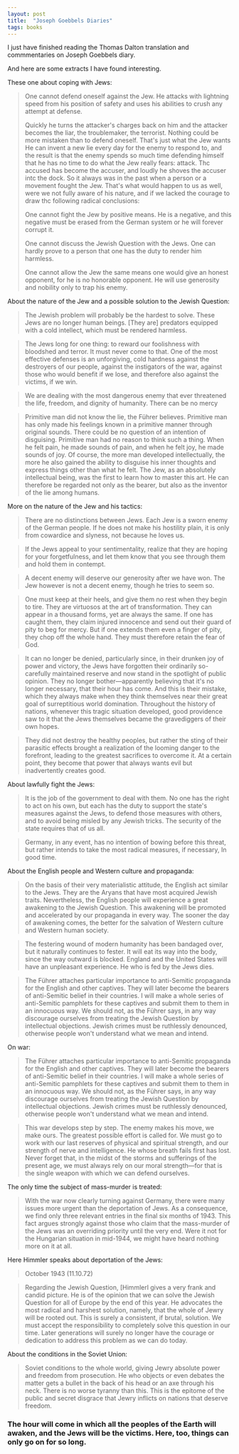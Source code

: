 ```yaml
---
layout: post
title:  "Joseph Goebbels Diaries"
tags: books
---
```


I just have finished reading the Thomas Dalton translation and commmentaries on Joseph Goebbels diary.

And here are some extracts I have found interesting.

These one about coping with Jews:

>One cannot defend oneself against the Jew. He attacks with lightning speed from his position of safety and uses his abilities to crush any attempt at defense.
>
>Quickly he turns the attacker's charges back on him and the attacker becomes the liar, the troublemaker, the terrorist. Nothing could be more mistaken than to defend oneself. That's just what the Jew wants He can invent a new lie every day for the enemy to respond to, and the result is that the enemy spends so much time defending himself that he has no time to do what the Jew really fears: attack. Thc accused has become the accuser, and loudly he shoves the accuser intc the dock. So it always was in the past when a person or a movement fought the Jew. That's what would happen to us as well, were we not fully aware of his nature, and if we lacked the courage to draw thc following radical conclusions:
>
>One cannot fight the Jew by positive means. He is a negative, and this negative must be erased from the German system or he will forever corrupt it.
>
>One cannot discuss the Jewish Question with the Jews. One can hardly prove to a person that one has the duty to render him harmless.
>
>One cannot allow the Jew the same means one would give an honest opponent, for he is no honorable opponent. He will use generosity and nobility only to trap his enemy.

About the nature of the Jew and a possible solution to the Jewish Question:

>The Jewish problem will probably be the hardest to solve. These Jews are no longer human beings. [They are] predators equipped with a cold intellect, which must be rendered harmless.

>The Jews long for one thing: to reward our foolishness with bloodshed and terror. It must never come to that. One of the most effective defenses is an unforgiving, cold hardness against the destroyers of our people, against the instigators of the war, against those who would benefit if we lose, and therefore also against the victims, if we win.

>We are dealing with the most dangerous enemy that ever threatened the life, freedom, and dignity of humanity. There can be no mercy

>Primitive man did not know the lie, the Führer believes. Primitive man has only made his feelings known in a primitive manner through original sounds. There could be no question of an intention of disguising. Primitive man had no reason to think such a thing. When he felt pain, he made sounds of pain, and when he felt joy, he made sounds of joy. Of course, the more man developed intellectually, the more he also gained the ability to disguise his inner thoughts and express things other than what he felt. The Jew, as an absolutely intellectual being, was the first to learn how to master this art. He can therefore be regarded not only as the bearer, but also as the inventor of the lie among humans.

More on the nature of the Jew and his tactics:

> There are no distinctions between Jews. Each Jew is a sworn enemy of the German people. If he does not make his hostility plain, it is only from cowardice and slyness, not because he loves us.

>If the Jews appeal to your sentimentality, realize that they are hoping for your forgetfulness, and let them know that you see through them and hold them in contempt.

>A decent enemy will deserve our generosity after we have won. The Jew however is not a decent enemy, though he tries to seem so.

>One must keep at their heels, and give them no rest when they begin to tire. They are virtuosos at the art of transformation. They can appear in a thousand forms, yet are always the same. If one has caught them, they claim injured innocence and send out their guard of pity to beg for mercy. But if one extends them even a finger of pity, they chop off the whole hand. They must therefore retain the fear of God.

>It can no longer be denied, particularly since, in their drunken joy of power and victory, the Jews have forgotten their ordinarily so-carefully maintained reserve and now stand in the spotlight of public opinion. They no longer bother—apparently believing that it's no longer necessary, that their hour has come. And this is their mistake, which they always make when they think themselves near their great goal of surreptitious world domination. Throughout the history of nations, whenever this tragic situation developed, good providence saw to it that the Jews themselves became the gravediggers of their own hopes.

>They did not destroy the healthy peoples, but rather the sting of their parasitic effects brought a realization of the looming danger to the forefront, leading to the greatest sacrifices to overcome it. At a certain point, they become that power that always wants evil but inadvertently creates good.

About lawfully fight the Jews:

> It is the job of the government to deal with them. No one has the right to act on his own, but each has the duty to support the state's measures against the Jews, to defend those measures with others, and to avoid being misled by any Jewish tricks. The security of the state requires that of us all.

>Germany, in any event, has no intention of bowing before this threat, but rather intends to take the most radical measures, if necessary, In good time.

About the English people and Western culture and propaganda:

>On the basis of their very materialistic attitude, the English act similar to the Jews. They are the Aryans that have most acquired Jewish traits. Nevertheless, the English people will experience a great awakening to the Jewish Question. This awakening will be promoted and accelerated by our propaganda in every way. The sooner the day of awakening comes, the better for the salvation of Western culture and Western human society. 

>The festering wound of modern humanity has been bandaged over, but it naturally continues to fester. It will eat its way into the body, since the way outward is blocked. England and the United States will have an unpleasant experience. He who is fed by the Jews dies.

>The Führer attaches particular importance to anti-Semitic propaganda for the English and other captives. They will later become the bearers of anti-Semitic belief in their countries. I will make a whole series of anti-Semitic pamphlets for these captives and submit them to them in an innocuous way. We should not, as the Führer says, in any way discourage ourselves from treating the Jewish Question by intellectual objections. Jewish crimes must be ruthlessly denounced, otherwise people won't understand what we mean and intend.

On war:

>The Führer attaches particular importance to anti-Semitic propaganda for the English and other captives. They will later become the bearers of anti-Semitic belief in their countries. I will make a whole series of anti-Semitic pamphlets for these captives and submit them to them in an innocuous way. We should not, as the Führer says, in any way discourage ourselves from treating the Jewish Question by intellectual objections. Jewish crimes must be ruthlessly denounced, otherwise people won't understand what we mean and intend.

>This war develops step by step. The enemy makes his move, we make ours. The greatest possible effort is called for. We must go to work with our last reserves of physical and spiritual strength, and our strength of nerve and intelligence. He whose breath fails first has lost. Never forget that, in the midst of the storms and sufferings of the present age, we must always rely on our moral strength—for that is the single weapon with which we can defend ourselves.

The only time the subject of mass-murder is treated: 

>With the war now clearly turning against Germany, there were many issues more urgent than the deportation of Jews. As a consequence, we find only three relevant entries in the final six months of 1943. This fact argues strongly against those who claim that the mass-murder of the Jews was an overriding priority until the very end. Were it not for the Hungarian situation in mid-1944, we might have heard nothing more on it at all.

Here Himmler speaks about deportation of the Jews:

>October 1943 (11.10.72)

>Regarding the Jewish Question, [Himmlerl gives a very frank and candid picture. He is of the opinion that we can solve the Jewish Question for all of Europe by the end of this year. He advocates the most radical and harshest solution, namely, that the whole of Jewry will be rooted out. This is surely a consistent, if brutal, solution. We must accept the responsibility to completely solve this question in our time. Later generations will surely no longer have the courage or dedication to address this problem as we can do today.

About the conditions in the Soviet Union:

>Soviet conditions to the whole world, giving Jewry absolute power and freedom from prosecution. He who objects or even debates the matter gets a bullet in the back of his head or an axe through his neck. There is no worse tyranny than this. This is the epitome of the public and secret disgrace that Jewry inflicts on nations that deserve freedom.

### The hour will come in which all the peoples of the Earth will awaken, and the Jews will be the victims. Here, too, things can only go on for so long.